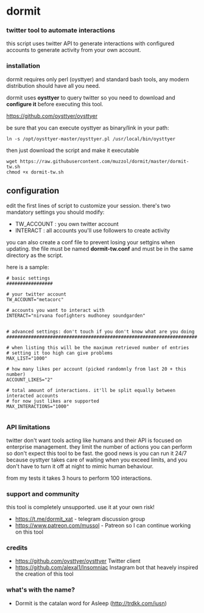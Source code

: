 # dormit
### twitter tool to automate interactions ###

this script uses twitter API to generate interactions with configured accounts to generate activity from your own account.

### installation ###

dormit requires only perl (oysttyer) and standard bash tools, any modern distribution should have all you need.

dormit uses **oysttyer** to query twitter so you need to download and **configure it** before executing this tool.

https://github.com/oysttyer/oysttyer

be sure that you can execute oysttyer as binary/link in your path:

    ln -s /opt/oysttyer-master/oysttyer.pl /usr/local/bin/oysttyer

then just download the script and make it executable

    wget https://raw.githubusercontent.com/muzzol/dormit/master/dormit-tw.sh
    chmod +x dormit-tw.sh


## configuration ##
edit the first lines of script to customize your session.
there's two mandatory settings you should modify:
* TW_ACCOUNT : you own twitter account
* INTERACT : all accounts you'll use followers to create activity

you can also create a conf file to prevent losing your settgins when updating.
the file must be named **dormit-tw.conf** and must be in the same directory as the script.

here is a sample:
```
# basic settings
#################

# your twitter account
TW_ACCOUNT="metacorc"

# accounts you want to interact with
INTERACT="nirvana foofighters mudhoney soundgarden"


# advanced settings: don't touch if you don't know what are you doing
######################################################################

# when listing this will be the maximum retrieved number of entries
# setting it too high can give problems
MAX_LIST="1000"

# how many likes per account (picked randomnly from last 20 + this number)
ACCOUNT_LIKES="2"

# total amount of interactions. it'll be split equally between interacted accounts
# for now just likes are supported
MAX_INTERACTIONS="1000"


```


### API limitations ###
twitter don't want tools acting like humans and their API is focused on enterprise management.
they limit the number of actions you can perform so don't expect this tool to be fast.
the good news is you can run it 24/7 because oysttyer takes care of waiting when you exceed limits, and you don't have to turn it off at night to mimic human behaviour.

from my tests it takes 3 hours to perform 100 interactions.

### support and community ###

this tool is completely unsupported. use it at your own risk!
* https://t.me/dormit_xat - telegram discussion group
* https://www.patreon.com/mussol - Patreon so I can continue working on this tool


### credits ###
* https://github.com/oysttyer/oysttyer Twitter client
* https://github.com/alexal1/Insomniac Instagram bot that heavely inspired the creation of this tool

### what's with the name? ###
* Dormit is the catalan word for Asleep (http://trdkk.com/iusn)
